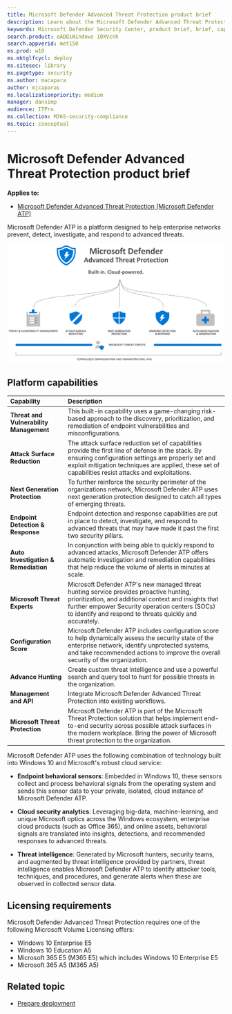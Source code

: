 ```yaml
---
title: Microsoft Defender Advanced Threat Protection product brief
description: Learn about the Microsoft Defender Advanced Threat Protection capabilities and licensing requirements
keywords: Microsoft Defender Security Center, product brief, brief, capabilities, licensing
search.product: eADQiWindows 10XVcnh
search.appverid: met150
ms.prod: w10
ms.mktglfcycl: deploy
ms.sitesec: library
ms.pagetype: security
ms.author: macapara
author: mjcaparas
ms.localizationpriority: medium
manager: dansimp
audience: ITPro
ms.collection: M365-security-compliance 
ms.topic: conceptual 
---
```


# Microsoft Defender Advanced Threat Protection product brief 

**Applies to:**
- [Microsoft Defender Advanced Threat Protection (Microsoft Defender ATP)](https://go.microsoft.com/fwlink/p/?linkid=2069559)


Microsoft Defender ATP is a platform designed to
help enterprise networks prevent, detect, investigate, and respond to advanced
threats.

![Image of the Microsoft Defender ATP components](images/mdatp-platform.png)

## Platform capabilities

Capability | Description 
:---|:---
**Threat and Vulnerability Management**  | This built-in capability uses a game-changing risk-based approach to the discovery, prioritization, and remediation of endpoint vulnerabilities and misconfigurations.
**Attack Surface Reduction** |  The attack surface reduction set of capabilities provide the first line of defense in the stack. By ensuring configuration settings are properly set and exploit mitigation techniques are applied, these set of capabilities resist attacks and exploitations.
**Next Generation Protection** |  To further reinforce the security perimeter of the organizations network, Microsoft Defender ATP uses next generation protection designed to catch all types of emerging threats.
**Endpoint Detection & Response** | Endpoint detection and response capabilities are put in place to detect, investigate, and respond to advanced threats that may have made it past the first two security pillars.
**Auto Investigation & Remediation** | In conjunction with being able to quickly respond to advanced attacks, Microsoft Defender ATP offers automatic investigation and remediation capabilities that help reduce the volume of alerts in minutes at scale.
**Microsoft Threat Experts** | Microsoft Defender ATP's new managed threat hunting service provides proactive hunting, prioritization, and additional context and insights that further empower Security operation centers (SOCs) to identify and respond to threats quickly and accurately.
**Configuration Score** | Microsoft Defender ATP includes configuration score to help dynamically assess the security state of the enterprise network, identify unprotected systems, and take recommended actions to improve the overall security of the organization.
 **Advance Hunting** | Create custom threat intelligence and use a powerful search and query tool to hunt for possible threats in the organization.
**Management and API** | Integrate Microsoft Defender Advanced Threat Protection into existing workflows.  
 **Microsoft Threat Protection** | Microsoft Defender ATP is part of the Microsoft Threat Protection solution that helps implement end-to-end security across possible attack surfaces in the modern workplace. Bring the power of Microsoft threat protection to the organization.             |   |

Microsoft Defender ATP uses the following combination of technology built into Windows 10 and Microsoft's robust cloud service:

- **Endpoint behavioral sensors**: Embedded in Windows 10, these sensors
    collect and process behavioral signals from the operating system and sends this sensor data to your private, isolated, cloud instance of Microsoft Defender ATP.

- **Cloud security analytics**: Leveraging big-data, machine-learning, and
    unique Microsoft optics across the Windows ecosystem,
    enterprise cloud products (such as Office 365), and online assets, behavioral signals
    are translated into insights, detections, and recommended responses
    to advanced threats.

- **Threat intelligence**: Generated by Microsoft hunters, security teams,
    and augmented by threat intelligence provided by partners, threat
    intelligence enables Microsoft Defender ATP to identify attacker
    tools, techniques, and procedures, and generate alerts when these
    are observed in collected sensor data.

## Licensing requirements

Microsoft Defender Advanced Threat Protection requires one of the following Microsoft Volume Licensing offers:

- Windows 10 Enterprise E5
- Windows 10 Education A5
- Microsoft 365 E5 (M365 E5) which includes Windows 10 Enterprise E5
- Microsoft 365 A5 (M365 A5)

## Related topic

- [Prepare deployment](prepare-deployment.md)